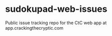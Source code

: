# sudokupad-web-issues
Public issue tracking repo for the CtC web app at app.crackingthecryptic.com
